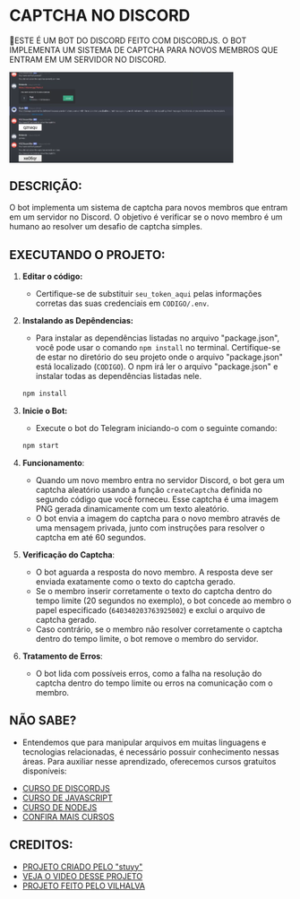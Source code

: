 # CAPTCHA NO DISCORD
🤖ESTE É UM BOT DO DISCORD FEITO COM DISCORDJS. O BOT IMPLEMENTA UM SISTEMA DE CAPTCHA PARA NOVOS MEMBROS QUE ENTRAM EM UM SERVIDOR NO DISCORD.

<img src="FOTO.png" align="center" width="400"> <br>

## DESCRIÇÃO:
O bot implementa um sistema de captcha para novos membros que entram em um servidor no Discord. O objetivo é verificar se o novo membro é um humano ao resolver um desafio de captcha simples.

## EXECUTANDO O PROJETO:
1. **Editar o código:**
   - Certifique-se de substituir `seu_token_aqui` pelas informações corretas das suas credenciais em `CODIGO/.env`.

2. **Instalando as Depêndencias:**
   - Para instalar as dependências listadas no arquivo "package.json", você pode usar o comando `npm install` no terminal. Certifique-se de estar no diretório do seu projeto onde o arquivo "package.json" está localizado (`CODIGO`). O npm irá ler o arquivo "package.json" e instalar todas as dependências listadas nele. 

   ```bash
   npm install
   ```

3. **Inicie o Bot:**
   - Execute o bot do Telegram iniciando-o com o seguinte comando:
    ```bash
    npm start
    ```

4. **Funcionamento**:
   - Quando um novo membro entra no servidor Discord, o bot gera um captcha aleatório usando a função `createCaptcha` definida no segundo código que você forneceu. Esse captcha é uma imagem PNG gerada dinamicamente com um texto aleatório.
   - O bot envia a imagem do captcha para o novo membro através de uma mensagem privada, junto com instruções para resolver o captcha em até 60 segundos.

5. **Verificação do Captcha**:
   - O bot aguarda a resposta do novo membro. A resposta deve ser enviada exatamente como o texto do captcha gerado.
   - Se o membro inserir corretamente o texto do captcha dentro do tempo limite (20 segundos no exemplo), o bot concede ao membro o papel especificado (`640340203763925002`) e exclui o arquivo de captcha gerado.
   - Caso contrário, se o membro não resolver corretamente o captcha dentro do tempo limite, o bot remove o membro do servidor.

6. **Tratamento de Erros**:
   - O bot lida com possíveis erros, como a falha na resolução do captcha dentro do tempo limite ou erros na comunicação com o membro.
  
## NÃO SABE?
- Entendemos que para manipular arquivos em muitas linguagens e tecnologias relacionadas, é necessário possuir conhecimento nessas áreas. Para auxiliar nesse aprendizado, oferecemos cursos gratuitos disponíveis:
* [CURSO DE DISCORDJS](https://github.com/VILHALVA/CURSO-DE-DISCORDJS)
* [CURSO DE JAVASCRIPT](https://github.com/VILHALVA/CURSO-DE-JAVASCRIPT)
* [CURSO DE NODEJS](https://github.com/VILHALVA/CURSO-DE-NODEJS)
* [CONFIRA MAIS CURSOS](https://github.com/VILHALVA?tab=repositories&q=+topic:CURSO)

## CREDITOS:
- [PROJETO CRIADO PELO "stuyy"](https://github.com/stuyy/discordjs-youtube-tutorials/tree/master/captcha-bot)
- [VEJA O VIDEO DESSE PROJETO](https://youtu.be/g1Hv1vIL760?si=lYDmxnmd3mm4lMgm)
- [PROJETO FEITO PELO VILHALVA](https://github.com/VILHALVA)

